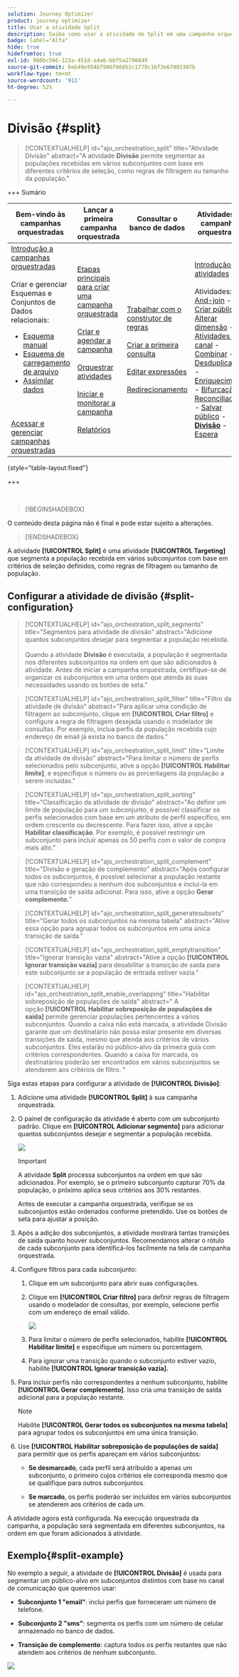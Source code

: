 ```yaml
---
solution: Journey Optimizer
product: journey optimizer
title: Usar a atividade Split
description: Saiba como usar a atividade de Split em uma campanha orquestrada
badge: label="Alfa"
hide: true
hidefromtoc: true
exl-id: 986bc566-123a-451d-a4a6-bbf5a2798849
source-git-commit: 6eb49e954b7906f668b1c1779c16f3e67003307b
workflow-type: tm+mt
source-wordcount: '911'
ht-degree: 52%

---
```


# Divisão {#split}

>[!CONTEXTUALHELP]
>id="ajo_orchestration_split"
>title="Atividade Divisão"
>abstract="A atividade **Divisão** permite segmentar as populações recebidas em vários subconjuntos com base em diferentes critérios de seleção, como regras de filtragem ou tamanho da população."


+++ Sumário

| Bem-vindo às campanhas orquestradas | Lançar a primeira campanha orquestrada | Consultar o banco de dados | Atividades de campanhas orquestradas |
|---|---|---|---|
| [Introdução a campanhas orquestradas](../gs-orchestrated-campaigns.md)<br/><br/>Criar e gerenciar Esquemas e Conjuntos de Dados relacionais:</br> <ul><li>[Esquema manual](../manual-schema.md)</li><li>[Esquema de carregamento de arquivo](../file-upload-schema.md)</li><li>[Assimilar dados](../ingest-data.md)</li></ul><br/><br/>[Acessar e gerenciar campanhas orquestradas](../access-manage-orchestrated-campaigns.md) | [Etapas principais para criar uma campanha orquestrada](../gs-campaign-creation.md)<br/><br/>[Criar e agendar a campanha](../create-orchestrated-campaign.md)<br/><br/>[Orquestrar atividades](../orchestrate-activities.md)<br/><br/>[Iniciar e monitorar a campanha](../start-monitor-campaigns.md)<br/><br/>[Relatórios](../reporting-campaigns.md) | [Trabalhar com o construtor de regras](../orchestrated-rule-builder.md)<br/><br/>[Criar a primeira consulta](../build-query.md)<br/><br/>[Editar expressões](../edit-expressions.md)<br/><br/>[Redirecionamento](../retarget.md) | [Introdução às atividades](about-activities.md)<br/><br/>Atividades:<br/>[And-join](and-join.md) - [Criar público](build-audience.md) - [Alterar dimensão](change-dimension.md) - [Atividades de canal](channels.md) - [Combinar](combine.md) - [Desduplicação](deduplication.md) - [Enriquecimento](enrichment.md) - [Bifurcação](fork.md) - [Reconciliação](reconciliation.md) - [Salvar público](save-audience.md) - <b>[Divisão](split.md)</b> - [Espera](wait.md) |

{style="table-layout:fixed"}

+++


<br/>

>[!BEGINSHADEBOX]

O conteúdo desta página não é final e pode estar sujeito a alterações.

>[!ENDSHADEBOX]

A atividade **[!UICONTROL Split]** é uma atividade **[!UICONTROL Targeting]** que segmenta a população recebida em vários subconjuntos com base em critérios de seleção definidos, como regras de filtragem ou tamanho de população.

## Configurar a atividade de divisão {#split-configuration}

>[!CONTEXTUALHELP]
>id="ajo_orchestration_split_segments"
>title="Segmentos para atividade de divisão"
>abstract="Adicione quantos subconjuntos desejar para segmentar a população recebida.<br/></br>Quando a atividade **Divisão** é executada, a população é segmentada nos diferentes subconjuntos na ordem em que são adicionados à atividade. Antes de iniciar a campanha orquestrada, certifique-se de organizar os subconjuntos em uma ordem que atenda às suas necessidades usando os botões de seta."

>[!CONTEXTUALHELP]
>id="ajo_orchestration_split_filter"
>title="Filtro da atividade de divisão"
>abstract="Para aplicar uma condição de filtragem ao subconjunto, clique em **[!UICONTROL Criar filtro]** e configure a regra de filtragem desejada usando o modelador de consultas. Por exemplo, inclua perfis da população recebida cujo endereço de email já exista no banco de dados."

>[!CONTEXTUALHELP]
>id="ajo_orchestration_split_limit"
>title="Limite da atividade de divisão"
>abstract="Para limitar o número de perfis selecionados pelo subconjunto, ative a opção **[!UICONTROL Habilitar limite]**, e especifique o número ou as porcentagens da população a serem incluídas."

>[!CONTEXTUALHELP]
>id="ajo_orchestration_split_sorting"
>title="Classificação da atividade de divisão"
>abstract="Ao definir um limite de população para um subconjunto, é possível classificar os perfis selecionados com base em um atributo de perfil específico, em ordem crescente ou decrescente. Para fazer isso, ative a opção **Habilitar classificação**. Por exemplo, é possível restringir um subconjunto para incluir apenas os 50 perfis com o valor de compra mais alto."

>[!CONTEXTUALHELP]
>id="ajo_orchestration_split_complement"
>title="Divisão e geração de complemento"
>abstract="Após configurar todos os subconjuntos, é possível selecionar a população restante que não correspondeu a nenhum dos subconjuntos e incluí-la em uma transição de saída adicional. Para isso, ative a opção **Gerar complemento.**"

>[!CONTEXTUALHELP]
>id="ajo_orchestration_split_generatesubsets"
>title="Gerar todos os subconjuntos na mesma tabela"
>abstract="Ative essa opção para agrupar todos os subconjuntos em uma única transição de saída."

>[!CONTEXTUALHELP]
>id="ajo_orchestration_split_emptytransition"
>title="Ignorar transição vazia"
>abstract="Ative a opção **[!UICONTROL Ignorar transição vazia]** para desabilitar a transição de saída para este subconjunto se a população de entrada estiver vazia."

>[!CONTEXTUALHELP]
>id="ajo_orchestration_split_enable_overlapping"
>title="Habilitar sobreposição de populações de saída"
>abstract=" A opção **[!UICONTROL Habilitar sobreposição de populações de saída]** permite gerenciar populações pertencentes a vários subconjuntos. Quando a caixa não está marcada, a atividade Divisão garante que um destinatário não possa estar presente em diversas transições de saída, mesmo que atenda aos critérios de vários subconjuntos. Eles estarão no público-alvo da primeira guia com critérios correspondentes. Quando a caixa for marcada, os destinatários poderão ser encontrados em vários subconjuntos se atenderem aos critérios de filtro. "

Siga estas etapas para configurar a atividade de **[!UICONTROL Divisão]**:

1. Adicione uma atividade **[!UICONTROL Split]** à sua campanha orquestrada.

1. O painel de configuração da atividade é aberto com um subconjunto padrão. Clique em **[!UICONTROL Adicionar segmento]** para adicionar quantos subconjuntos desejar e segmentar a população recebida.

   ![](../assets/orchestrated-split-1.png)

   >[!IMPORTANT]
   >
   >A atividade **Split** processa subconjuntos na ordem em que são adicionados. Por exemplo, se o primeiro subconjunto capturar 70% da população, o próximo aplica seus critérios aos 30% restantes.
   >
   >Antes de executar a campanha orquestrada, verifique se os subconjuntos estão ordenados conforme pretendido. Use os botões de seta para ajustar a posição.

1. Após a adição dos subconjuntos, a atividade mostrará tantas transições de saída quanto houver subconjuntos. Recomendamos alterar o rótulo de cada subconjunto para identificá-los facilmente na tela de campanha orquestrada.

1. Configure filtros para cada subconjunto:

   1. Clique em um subconjunto para abrir suas configurações.

   1. Clique em **[!UICONTROL Criar filtro]** para definir regras de filtragem usando o modelador de consultas, por exemplo, selecione perfis com um endereço de email válido.

      ![](../assets/orchestrated-split-1.png)

   1. Para limitar o número de perfis selecionados, habilite **[!UICONTROL Habilitar limite]** e especifique um número ou porcentagem.

   1. Para ignorar uma transição quando o subconjunto estiver vazio, habilite **[!UICONTROL Ignorar transição vazia].**

1. Para incluir perfis não correspondentes a nenhum subconjunto, habilite **[!UICONTROL Gerar complemento]**. Isso cria uma transição de saída adicional para a população restante.

   >[!NOTE]
   >
   >Habilite **[!UICONTROL Gerar todos os subconjuntos na mesma tabela]** para agrupar todos os subconjuntos em uma única transição.

1. Use **[!UICONTROL Habilitar sobreposição de populações de saída]** para permitir que os perfis apareçam em vários subconjuntos:

   * **Se desmarcado**, cada perfil será atribuído a apenas um subconjunto, o primeiro cujos critérios ele corresponda mesmo que se qualifique para outros subconjuntos.

   * **Se marcado**, os perfis poderão ser incluídos em vários subconjuntos se atenderem aos critérios de cada um.

A atividade agora está configurada. Na execução orquestrada da campanha, a população será segmentada em diferentes subconjuntos, na ordem em que foram adicionados à atividade.

## Exemplo{#split-example}

No exemplo a seguir, a atividade de **[!UICONTROL Divisão]** é usada para segmentar um público-alvo em subconjuntos distintos com base no canal de comunicação que queremos usar:

* **Subconjunto 1 &quot;email&quot;**: inclui perfis que forneceram um número de telefone.

* **Subconjunto 2 &quot;sms&quot;**: segmenta os perfis com um número de celular armazenado no banco de dados.

* **Transição de complemento**: captura todos os perfis restantes que não atendem aos critérios de nenhum subconjunto.

![](../assets/orchestrated-split-3.png)
